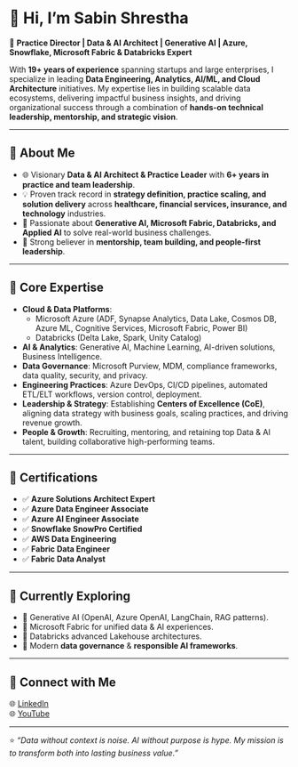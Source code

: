 # 👋 Hi, I’m Sabin Shrestha  

🚀 **Practice Director | Data & AI Architect | Generative AI | Azure, Snowflake, Microsoft Fabric & Databricks Expert**  

With **19+ years of experience** spanning startups and large enterprises, I specialize in leading **Data Engineering, Analytics, AI/ML, and Cloud Architecture** initiatives. My expertise lies in building scalable data ecosystems, delivering impactful business insights, and driving organizational success through a combination of **hands-on technical leadership, mentorship, and strategic vision**.  

---

## 🔹 About Me  
- 🌐 Visionary **Data & AI Architect & Practice Leader** with **6+ years in practice and team leadership**.  
- 💡 Proven track record in **strategy definition, practice scaling, and solution delivery** across **healthcare, financial services, insurance, and technology** industries.  
- 🤖 Passionate about **Generative AI, Microsoft Fabric, Databricks, and Applied AI** to solve real-world business challenges.  
- 🎯 Strong believer in **mentorship, team building, and people-first leadership**.  

---

## 🔹 Core Expertise  
- **Cloud & Data Platforms**:  
  - Microsoft Azure (ADF, Synapse Analytics, Data Lake, Cosmos DB, Azure ML, Cognitive Services, Microsoft Fabric, Power BI)  
  - Databricks (Delta Lake, Spark, Unity Catalog)   
- **AI & Analytics**: Generative AI, Machine Learning, AI-driven solutions, Business Intelligence.  
- **Data Governance**: Microsoft Purview, MDM, compliance frameworks, data quality, security, and privacy.  
- **Engineering Practices**: Azure DevOps, CI/CD pipelines, automated ETL/ELT workflows, version control, deployment.  
- **Leadership & Strategy**: Establishing **Centers of Excellence (CoE)**, aligning data strategy with business goals, scaling practices, and driving revenue growth.  
- **People & Growth**: Recruiting, mentoring, and retaining top Data & AI talent, building collaborative high-performing teams.  

---

## 🔹 Certifications  
- ✅ **Azure Solutions Architect Expert**  
- ✅ **Azure Data Engineer Associate**  
- ✅ **Azure AI Engineer Associate**  
- ✅ **Snowflake SnowPro Certified**  
- ✅ **AWS Data Engineering**
- ✅ **Fabric Data Engineer**  
- ✅ **Fabric Data Analyst**
---

## 🔹 Currently Exploring  
- 🌟 Generative AI (OpenAI, Azure OpenAI, LangChain, RAG patterns).  
- 🌟 Microsoft Fabric for unified data & AI experiences.  
- 🌟 Databricks advanced Lakehouse architectures.  
- 🌟 Modern **data governance** & **responsible AI frameworks**.  

---

## 🔹 Connect with Me  
🌐 [LinkedIn](https://www.linkedin.com/in/sabin-shrestha-us/)  
🌐 [YouTube](https://www.youtube.com/@DataSuperiorAI)  


---

⭐️ *“Data without context is noise. AI without purpose is hype. My mission is to transform both into lasting business value.”*  
